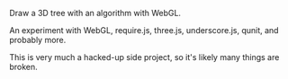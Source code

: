 Draw a 3D tree with an algorithm with WebGL.

An experiment with WebGL, require.js, three.js, underscore.js, qunit, and probably more.

This is very much a hacked-up side project, so it's likely many things are broken.
